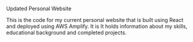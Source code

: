 Updated Personal Website

This is the code for my current personal website that is built using React and deployed using AWS Amplify. It is It holds information about my skills, educational background and completed projects.

